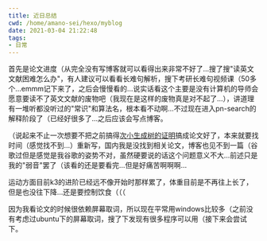 ```yaml
---
title: 近日总结
cwd: /home/amano-sei/hexo/myblog
date: 2021-03-04 21:22:48
tags:
- 日常
---
```


首先是论文进度（从完全没有写博客就可以看得出来非常不好了...搜了搜"读英文文献困难怎么办"，有人建议可以看看长难句解析，搜下考研长难句视频课（50多个...emmm记下来了，之后会慢慢看的...说实话看这个主要是没有计算机的导师会愿意要读不了英文文献的废物吧（我现在是这样的废物真是对不起了...），讲道理有一堆听都没听过的"常识"和算法名，根本看不动啊...不过现在进入pn\-search的解释阶段了（已经好很多了...之后应该会写点博客。

（说起来不止一次想要不把之前搞得[次小生成树的证明](/2020/09/30/关于次优最小生成树/)搞成论文好了，本来就要找时间（感觉找不到...）重新写，国内我是没找到相关论文，博客也见不到一篇（谷歌过但是感觉是我谷歌的姿势不对，虽然硬要说的话这个问题意义不大...前述只是我的"弱音"罢了（该看的还是要看完...但是好痛苦啊啊啊...

运动方面目前k3的进阶已经远不像开始时那样累了，体重目前是不再往上长了，但是也没往下降...还是要控制饮食（（（

因为我看论文的时候很依赖屏幕取词，所以现在平常用windows比较多（之前没有考虑过ubuntu下的屏幕取词，搜了下发现有很多程序可以用（接下来会尝试下。

